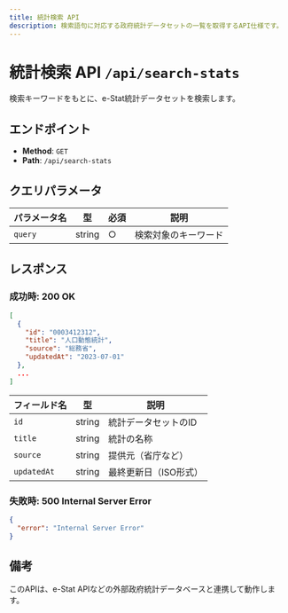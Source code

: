 ```yaml
---
title: 統計検索 API
description: 検索語句に対応する政府統計データセットの一覧を取得するAPI仕様です。
---
```


# 統計検索 API `/api/search-stats`

検索キーワードをもとに、e-Stat統計データセットを検索します。

## エンドポイント

- **Method**: `GET`
- **Path**: `/api/search-stats`

## クエリパラメータ

| パラメータ名 | 型     | 必須 | 説明                    |
|--------------|--------|------|-------------------------|
| `query`      | string | ○    | 検索対象のキーワード     |

## レスポンス

### 成功時: 200 OK

```json
[
  {
    "id": "0003412312",
    "title": "人口動態統計",
    "source": "総務省",
    "updatedAt": "2023-07-01"
  },
  ...
]
```

| フィールド名 | 型     | 説明                      |
|--------------|--------|---------------------------|
| `id`         | string | 統計データセットのID       |
| `title`      | string | 統計の名称                |
| `source`     | string | 提供元（省庁など）         |
| `updatedAt`  | string | 最終更新日（ISO形式）      |

### 失敗時: 500 Internal Server Error

```json
{
  "error": "Internal Server Error"
}
```

## 備考

このAPIは、e-Stat APIなどの外部政府統計データベースと連携して動作します。
